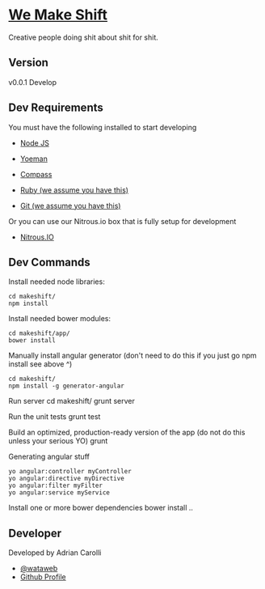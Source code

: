 # [We Make Shift](http://www.wemakeshift.com)

Creative people doing shit about shit for shit.

## Version

v0.0.1 Develop

## Dev Requirements

You must have the following installed to start developing

+ [Node JS](http://nodejs.org/)
+ [Yoeman](http://yeoman.io/)
+ [Compass](http://compass-style.org/install/)

+ [Ruby (we assume you have this)](https://www.ruby-lang.org/en/downloads/)
+ [Git (we assume you have this)](https://help.github.com/articles/set-up-git)

Or you can use our Nitrous.io box that is fully setup for development

+ [Nitrous.IO](https://www.nitrous.io/app#/boxes)

## Dev Commands

Install needed node libraries:

	cd makeshift/
	npm install

Install needed bower modules:

	cd makeshift/app/
	bower install

Manually install angular generator (don't need to do this if you just go npm install see above ^)

	cd makeshift/
	npm install -g generator-angular

Run server
	cd makeshift/
	grunt server

Run the unit tests 
	grunt test

Build an optimized, production-ready version of the app (do not do this unless your serious YO)
	grunt

Generating angular stuff

	yo angular:controller myController
	yo angular:directive myDirective
	yo angular:filter myFilter
	yo angular:service myService

Install one or more bower dependencies
	bower install <dep>..<depN>

## Developer

Developed by Adrian Carolli

+ [@wataweb](http://twitter.com/wataweb)
+ [Github Profile](http://github.com/watadarkstar)
